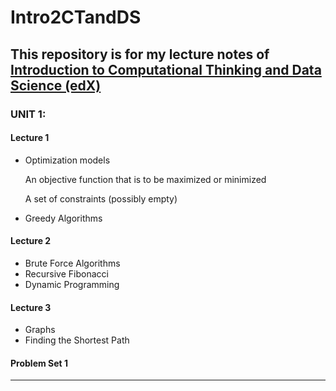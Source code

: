 # Intro2CTandDS

This repository is for my lecture notes of [Introduction to Computational Thinking and Data Science (edX)](https://www.edx.org/course/introduction-computational-thinking-data-mitx-6-00-2x-6)
---
### __UNIT 1:__
#### Lecture 1
- Optimization models
  
  An objective function that is to be maximized or minimized
  
  A set of constraints (possibly empty)
  
- Greedy Algorithms

#### Lecture 2
- Brute Force Algorithms
- Recursive Fibonacci
- Dynamic Programming

#### Lecture 3
- Graphs
- Finding the Shortest Path

#### Problem Set 1
---
